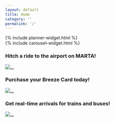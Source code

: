 ```yaml
---
layout: default
title: Home
category: ''
permalink: '/'
---
```

<!-- <div class="status-widget col-sm-12 alert alert-info" role="alert">
	<p><span class="glyphicon glyphicon-info-sign" aria-hidden="true"></span> <strong>Status:</strong> All vehicles are running smoothly.</p>
</div> -->
<script src="https://ajax.googleapis.com/ajax/libs/jqueryui/1.11.4/jquery-ui.min.js"></script>
<link rel="stylesheet" href="/assets/css/jquery-ui-1.10.3.custom.css" />
<script type="text/javascript" src="/plan/plan-util.js"></script>
<!-- <div class="row">
	<div class="col-md-12 hidden-xs text-right">
		<div class="jumbotron" style="padding: 0px; background-color: #fff">
			<img src="/build/images/atltransit-logo-blue.png" width="300">
			<p class="">Your source for regional transit info</p>
		</div>
	</div>
</div> -->
<div class="row">
	<div class="col-xs-12 col-sm-5 col-md-4">
		<div class="row">
			<div class="col-xs-12 planner-widget">
				<div class="well wellington">
					{% include planner-widget.html %}
				</div>
			</div>
			<!-- <div class="col-xs-12">
				<div class="well wellington">
					<p>Recent trips</p>
					<ul class="list-group">
						<li class="list-group-item"><a href=""><strong>90 Elizabeth St NE</strong> to <strong>40 Co...</strong><span class="glyphicon glyphicon-chevron-right pull-right" aria-hidden="true"></span></a></li>
						<li class="list-group-item"><a href=""><strong>Georgia Dome</strong> to <strong>Midtown, At...</strong><span class="glyphicon glyphicon-chevron-right pull-right" aria-hidden="true"></span></a></li>
					</ul>
				</div>
			</div> -->
		</div>
	</div>
	<div class="col-xs-12 col-sm-7 col-md-8 carousel-widget">
		<div class="row">
			<div class="col-xs-12">
				{% include carousel-widget.html %}
			</div>
		</div>
	</div> 
</div>
<div class="row">
	<div class="col-xs-12 col-sm-6 col-md-4">
		<div class="panel panel-default">
			<div class="panel-heading">
				<h3 class="panel-title"><i class="fa fa-plane"></i> Hitch a ride to the airport on MARTA!</h3>
			</div>
			<div class="panel-body">
				<a href="#" class="thumbnail">
					<img class="home-thumbnail" src="{{ site.baseurl }}/assets/images/marta_train_interior.jpg" alt="...">
				</a>
			</div>
		</div>
	</div>
	<div class="col-xs-12 col-sm-6 col-md-4">
		<div class="panel panel-default">
			<div class="panel-heading">
				<h3 class="panel-title">Purchase your Breeze Card today!</h3>
			</div>
			<div class="panel-body">
				<a href="/fares/products" class="thumbnail">
					<img class="home-thumbnail" src="{{ site.baseurl }}/assets/images/breeze_card.png" alt="...">
				</a>
			</div>
		</div>
	</div>
	<div class="col-xs-12 col-sm-6 col-md-4">
		<div class="panel panel-default">
			<div class="panel-heading">
				<h3 class="panel-title">Get real-time arrivals for trains and buses!</h3>
			</div>
			<div class="panel-body">
				<a href="/tools/realtime" class="thumbnail">
					<img class="home-thumbnail" src="//c1.staticflickr.com/1/12/96724309_985b8acd3f_m.jpg" alt="...">
				</a>
			</div>
		</div>
	</div>
</div>
<script type="text/javascript">
	$('#test-carousel').carousel({
		interval: false
	});
</script> 
